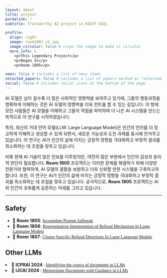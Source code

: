 ```yaml
---
layout: about
title: project
permalink: /
subtitle: Trustworthy AI project in KAIST-SAIL

profile:
  align: right
  image: room1802_v2.jpg
  image_circular: false # crops the image to make it circular
  more_info: >
    <p>This Legendary Project</p>
    <p>Began In</p>
    <p>Room 1805</p>

news: false # includes a list of news items
selected_papers: false # includes a list of papers marked as "selected={true}"
social: false # includes social icons at the bottom of the page
---
```

<style>
.text {
  font-family: "Times New Roman";
}
</style>

AI 모델은 날이 갈수록 더 많은 사회적인 영향력을 보여주고 있기에, 그들의 행동과정을 명확하게 이해하는 것은 AI 모델의 영향력을 더욱 컨트롤 할 수 있는 길입니다. 이 방에 모인 사람들은 AI 모델을 이해하고 그들의 약점을 파악하여 더 나은 AI 시스템을 만드는 목적으로 이 연구를 시작하였습니다. 

특히, 최신의 거대 언어 모델(LLM: Large Language Model)은 인간의 언어를 더 정교하게 이해하고 생성할 수 있게 되면서, 새로운 가능성과 도전 과제를 동시에 안겨주고 있습니다. 이 연구는 AI가 인간의 삶에 미치는 긍정적 영향을 극대화하고 부정적 결과를 최소화하는 데 초점을 맞추고 있습니다. 

비록 현재 AI 기술이 많은 진보를 이루었지만, 여전히 많은 부분에서 인간의 감성과 윤리적 판단이 필요합니다. <strong>Room 1805</strong> 프로젝트는 이러한 문제를 해결하기 위해 다양한 전문가와 협력하여, AI 모델의 결함을 보완하고 더욱 신뢰할 만한 시스템을 구축하고자 합니다. 또한, 이 연구는 AI가 인간의 삶에 미치는 긍정적 영향을 극대화하고 부정적 결과를 최소화하는 데 초점을 맞추고 있습니다. 궁극적으로, <strong>Room 1805</strong> 프로젝트는 AI와 인간이 조화롭게 공존하는 미래를 그리고 있습니다.
<hr>


## Safety 

<ul>
  <li> 📜 <strong>Room 1805</strong>: <text class="text"> <a href="/room1805"> Incomplete Prompt Jailbreak </a> </text> </li>
  <li> 📜 <strong>Room 1806</strong>: <text class="text"> <a href="/room1806"> Representation Interpretation of Refusal Mechanism In Large Language Models </a>  </text>  </li>
  <li> 📜 <strong>Room 1807</strong>: <text class="text"> <a href="/room1807"> Cluster Specific Refusal Directions In Large Language Models</a>  </text>  </li>
  
</ul>


## Other LLMs

<li> 📜 <strong>ICPRAI 2024 </strong>: <text class="text"> <a href="https://fxnnxc.github.io/main_papers/2024_icprai_source_identification/"> Identifying the source of documents in LLMs  </a>  </text>  </li>
<li> 📜 <strong>IJCAI 2024 </strong>: <text class="text"> <a href="https://fxnnxc.github.io/main_papers/2024_guidace_loss_for_documents/"> Memorizing Documents with Guidance in LLMs  </a>  </text>  </li>
    

